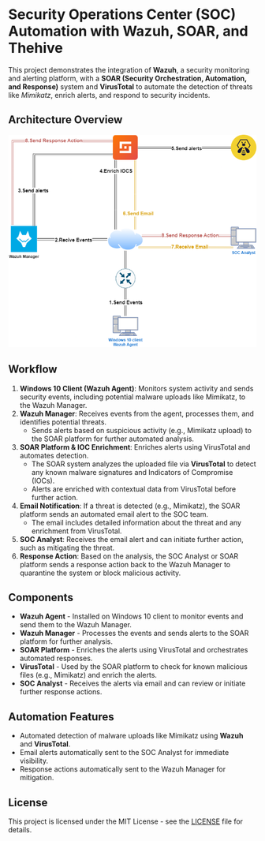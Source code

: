 <h1>Security Operations Center (SOC) Automation with Wazuh, SOAR, and Thehive</h1>

<p>This project demonstrates the integration of <strong>Wazuh</strong>, a security monitoring and alerting platform, with a <strong>SOAR (Security Orchestration, Automation, and Response)</strong> system and <strong>VirusTotal</strong> to automate the detection of threats like <em>Mimikatz</em>, enrich alerts, and respond to security incidents.</p>

<h2>Architecture Overview</h2>
<div align="center">

<img src="./SocAutomation.png" alt="SOC Automation Diagram" />
</div>

<h2>Workflow</h2>
<ol>
  <li><strong>Windows 10 Client (Wazuh Agent)</strong>: Monitors system activity and sends security events, including potential malware uploads like Mimikatz, to the Wazuh Manager.</li>
  
  <li><strong>Wazuh Manager</strong>: Receives events from the agent, processes them, and identifies potential threats. 
    <ul>
      <li>Sends alerts based on suspicious activity (e.g., Mimikatz upload) to the SOAR platform for further automated analysis.</li>
    </ul>
  </li>
  
  <li><strong>SOAR Platform & IOC Enrichment</strong>: Enriches alerts using VirusTotal and automates detection.
    <ul>
      <li>The SOAR system analyzes the uploaded file via <strong>VirusTotal</strong> to detect any known malware signatures and Indicators of Compromise (IOCs).</li>
      <li>Alerts are enriched with contextual data from VirusTotal before further action.</li>
    </ul>
  </li>
  
  <li><strong>Email Notification</strong>: If a threat is detected (e.g., Mimikatz), the SOAR platform sends an automated email alert to the SOC team.
    <ul>
      <li>The email includes detailed information about the threat and any enrichment from VirusTotal.</li>
    </ul>
  </li>
  
  <li><strong>SOC Analyst</strong>: Receives the email alert and can initiate further action, such as mitigating the threat.</li>
  
  <li><strong>Response Action</strong>: Based on the analysis, the SOC Analyst or SOAR platform sends a response action back to the Wazuh Manager to quarantine the system or block malicious activity.</li>
</ol>

<h2>Components</h2>
<ul>
  <li><strong>Wazuh Agent</strong> - Installed on Windows 10 client to monitor events and send them to the Wazuh Manager.</li>
  <li><strong>Wazuh Manager</strong> - Processes the events and sends alerts to the SOAR platform for further analysis.</li>
  <li><strong>SOAR Platform</strong> - Enriches the alerts using VirusTotal and orchestrates automated responses.</li>
  <li><strong>VirusTotal</strong> - Used by the SOAR platform to check for known malicious files (e.g., Mimikatz) and enrich the alerts.</li>
  <li><strong>SOC Analyst</strong> - Receives the alerts via email and can review or initiate further response actions.</li>
</ul>

<h2>Automation Features</h2>
<ul>
  <li>Automated detection of malware uploads like Mimikatz using <strong>Wazuh</strong> and <strong>VirusTotal</strong>.</li>
  <li>Email alerts automatically sent to the SOC Analyst for immediate visibility.</li>
  <li>Response actions automatically sent to the Wazuh Manager for mitigation.</li>
</ul>

<h2>License</h2>
<p>This project is licensed under the MIT License - see the <a href="LICENSE">LICENSE</a> file for details.</p>
